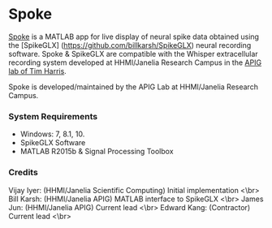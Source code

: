 Spoke
=========

[Spoke](https://github.com/jamesjun/spoke) is a MATLAB app for live display of neural 
spike data obtained using the [SpikeGLX] (https://github.com/billkarsh/SpikeGLX) neural 
recording software. Spoke & SpikeGLX are compatible with the Whisper extracellular recording 
system developed at HHMI/Janelia Research Campus in the [APIG lab of Tim Harris](https://www.janelia.org/lab/harris-lab-apig). 

Spoke is developed/maintained by the APIG Lab at HHMI/Janelia Research Campus.

### System Requirements

* Windows: 7, 8.1, 10.
* SpikeGLX Software
* MATLAB R2015b & Signal Processing Toolbox

### Credits
Vijay Iyer: (HHMI/Janelia Scientific Computing) Initial implementation <\br>
Bill Karsh: (HHMI/Janelia APIG) MATLAB interface to SpikeGLX <\br>
James Jun: (HHMI/Janelia APIG) Current lead <\br>
Edward Kang: (Contractor) Current lead <\br>
